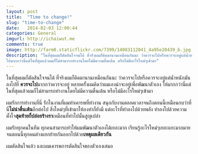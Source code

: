 ```yaml
---
layout: post
title:  "Time to change!"
slug: "time-to-change"
date:   2014-02-03 12:00:44
categories: General
imgurl: http://ichaiwut.me
comments: true
image: http://farm8.staticflickr.com/7399/14083112041_4a95e20439_b.jpg
description: "ในที่สุดผมก็ตัดสินใจจนได้ ที่จริงผมก็คิดมานานเหมือนกันนะ ว่าควรจะไปหรือควรจะอยู่แต่น้ำหนักมันลงไปที่ควรจะไปมากกว่าควรจะอยู่ หลายครั้งผมคิดว่าผมเองน่าจะอยู่เพื่อพัฒนาตัวเอง
ให้มากกว่านี่แต่ในที่สุดแล้วผมก็ไม่สามารถทำงานโดยไม่มีความตื่นเต้น หรือไม่มีอะไรใหม่ๆเข้ามา"
---
```


ในที่สุดผมก็ตัดสินใจจนได้ ที่จริงผมก็คิดมานานเหมือนกันนะ ว่าควรจะไปหรือควรจะอยู่แต่น้ำหนักมันลงไปที่ **ควรจะไป**มากกว่าควรจะอยู่ หลายครั้งผมคิดว่าผมเองน่าจะอยู่เพื่อพัฒนาตัวเอง
ให้มากกว่านี่แต่ในที่สุดแล้วผมก็ไม่สามารถทำงานโดยไม่มีความตื่นเต้น หรือไม่มีอะไรใหม่ๆเข้ามา

ผมรักการทำงานที่นี่ รักในงานที่ผมทำเคารพที่ทำงาน สนุกกับงานตลอดเวลาจนถึงตอนนี้เหมือนกบว่าที่นี่**ไม่น่าตื่นเต้น**อีกต่อไป สิ่งใหม่ๆที่เข้ามาให้องทำก็ยังมี แต่อะไรที่ทำลงไปด้วยพลัง
ทำลงไปด้วยความตั้งใจ**สุดท้ายก็ปล่อยร้างรา**เหมือนที่ทำไปนั้นสูญเปล่า

ผมรักทุกคนในทีม ทุกคนสามารถทำให้ผมพัฒนาตัวเองได้เยอะมาก เรียนรู้อะไรใหม่ๆเยอะแยะมากมายจนตอนนี้ทุกคนต่างแยกย้ายกันออกไปด้วย**เหตุผลเดียวกัน**

ผมตัดสินใจแล้ว และผมเคารพการตัดสินใจของตัวเองเสมอ